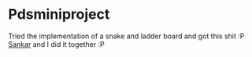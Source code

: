 # Pdsminiproject
Tried the implementation of a snake and ladder board and got this shit :P 
[Sankar](https://www.facebook.com/sankarsshanan.sundararajan) and I did it together :P 
                
